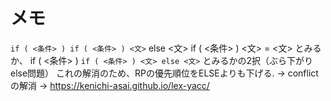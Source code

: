 # メモ
`if ( <条件> ) if ( <条件> ) <文>` else <文>  if ( <条件> ) <文> = <文> とみるか、
if ( <条件> ) `if ( <条件> ) <文> else <文>` とみるかの2択（ぶら下がりelse問題）
これの解消のため、RPの優先順位をELSEよりも下げる.
-> conflictの解消
-> https://kenichi-asai.github.io/lex-yacc/